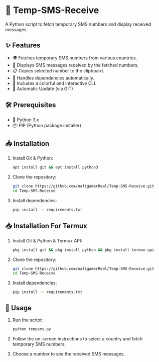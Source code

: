 # 📱 Temp-SMS-Receive

A Python script to fetch temporary SMS numbers and display received messages.

## ✨ Features

- 🌍 Fetches temporary SMS numbers from various countries.
- 📩 Displays SMS messages received by the fetched numbers.
- 📋 Copies selected number to the clipboard.
- 🔄 Handles dependencies automatically.
- 🎨 Includes a colorful and interactive CLI.
- 🔄 Automatic Update (via GIT)

## 🛠️ Prerequisites

- 🐍 Python 3.x
- 📦 PIP (Python package installer)

## 📥 Installation

1. Install Git & Python:
    ```bash
    apt install git && apt install python3
    ```
   
2. Clone the repository:

    ```bash
    git clone https://github.com/nafigamerReal/Temp-SMS-Receive.git
    cd Temp-SMS-Receive
    ```

3. Install dependencies:

    ```bash
    pip install -r requirements.txt
    ```

## 📥 Installation For Termux

1. Install Git & Python & Termux API:
   ```bash
   pkg install git && pkg install python && pkg install termux-api
   ```
2. Clone the repository:

    ```bash
    git clone https://github.com/nafigamerReal/Temp-SMS-Receive.git
    cd Temp-SMS-Receive
    ```
    
3. Install dependencies:

    ```bash
    pip install -r requirements.txt
    ```
## 🚀 Usage

1. Run the script:

    ```bash
    python tempsms.py
    ```

2. Follow the on-screen instructions to select a country and fetch temporary SMS numbers.

3. Choose a number to see the received SMS messages.
